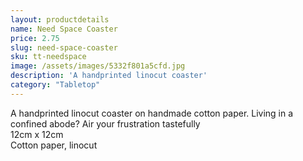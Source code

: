 ```yaml
---
layout: productdetails
name: Need Space Coaster
price: 2.75
slug: need-space-coaster
sku: tt-needspace
image: /assets/images/5332f801a5cfd.jpg
description: 'A handprinted linocut coaster'
category: "Tabletop"
---
```

A handprinted linocut coaster on handmade cotton paper. Living in a confined abode? Air your frustration tastefully  
12cm x 12cm  
Cotton paper, linocut
